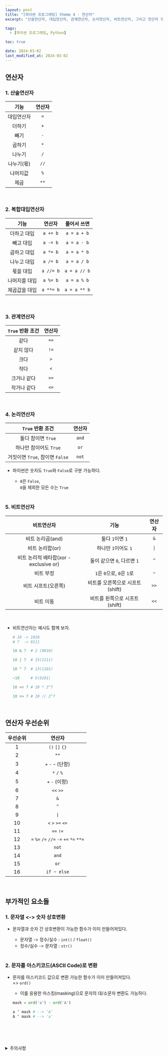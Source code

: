 ```yaml
---
layout: post
title: "[파이썬 프로그래밍] theme 4 - 연산자"
excerpt: "산술연산자, 대입연산자, 관계연산자, 논리연산자, 비트연산자, 그리고 연산자 우선순위"

tags:
  - [파이썬 프로그래밍, Python]

toc: true

date: 2024-03-02
last_modified_at: 2024-03-02
---
```

## 연산자
### 1. 산술연산자

|기능|연산자|
|:---:|:---:|
|대입연산자|`=`|
|더하기|`+`|
|빼기|`-`|
|곱하기|`*`|
|나누기|`/`|
|나누기(몫)|`//`|
|나머지값|`%`|
|제곱|`**`|

<br>

### 2. 복합대입연산자

|기능|연산자|풀어서 쓰면|
|:---:|:---:|:---:|
|더하고 대입|`a += b`|`a = a + b`|
|빼고 대입|`a -= b`|`a = a - b`|
|곱하고 대입|`a *= b`|`a = a * b`|
|나누고 대입|`a /= b`|`a = a / b`|
|몫을 대입|`a //= b`|`a = a // b`|
|나머지를 대입|`a %= b`|`a = a % b`|
|제곱값을 대입|`a **= b`|`a = a ** b`|

<br>

### 3. 관계연산자

|`True` 반환 조건|연산자|
|:---:|:---:|
|같다|`==`|
|같지 않다|`!=`|
|크다|`>`|
|작다|`<`|
|크거나 같다|`>=`|
|작거나 같다|`<=`|

<br>

### 4. 논리연산자

|`True` 반환 조건|연산자|
|:---:|:---:|
|둘다 참이면 `True`|`and`|
|하나만 참이어도 `True`|`or`|
|거짓이면 `True`, 참이면 `False`|`not`|

- 파이썬은 숫자도 `True`와 `False`로 구분 가능하다.  

  - `0`은 `False`,  
  `0`을 제외한 모든 수는 `True`  

  <br>

### 5. 비트연산자

|비트연산자|기능|연산자|
|:---:|:---:|:---:|
|비트 논리곱(and)|둘다 `1`이면 `1`|`&`|
|비트 논리합(or)|하나만 `1`이어도 `1`|`\|`|
|비트 논리적 배타합(xor - exclusive or)|둘이 같으면 `0`, 다르면 `1`|`^`|
|비트 부정|`1`은 `0`으로, `0`은 `1`로|`~`|
|비트 시프트(오른쪽)|비트를 오른쪽으로 시프트(shift)|`>>`|
|비트 이동|비트를 왼쪽으로 시프트(shift)|`<<`|

<br>

- 비트연산자는 예시도 함께 보자.  

  ```python
  # 10 -> 1010
  # 7  -> 0111

  10 & 7  # 2 (0010)

  10 | 7  # 15(1111)

  10 ^ 7  # 13(1101)

  ~10     # 5(0101)

  10 << 7 # 10 * 2^7

  10 >> 7 # 10 // 2^7
  ```

  <br>

## 연산자 우선순위

|우선순위|연산자|
|:---:|:---:|
|1|`()` `[]` `{}`|
|2|`**`|
|3|`+` `-` `~` (단항)|
|4|`*` `/` `%`|
|5|`+` `-` (이항)|
|6|`<<` `>>`|
|7|`&`|
|8|`^`|
|9|`\|`|
|10|`<` `>` `>=` `<=`|
|11|`==` `!=`|
|12|`=` `%=` `/=` `//=` `-=` `+=` `*=` `**=`|
|13|`not`|
|14|`and`|
|15|`or`|
|16|`if ~ else`|

<br>

## 부가적인 요소들
### 1. 문자열 <-> 숫자 상호변환
- 문자열과 숫자 간 상호변환이 가능한 함수가 이미 만들어져있다.  

  - 문자열 -> 정수/실수 : `int()` / `float()`
  - 정수/실수 -> 문자열 : `str()`

  <br>

### 2. 문자를 아스키코드(ASCII Code)로 변환
- 문자를 아스키코드 값으로 변환 가능한 함수가 이미 만들어져있다.  
  => `ord()`

  - 이를 응용한 마스킹(masking)으로 문자의 대/소문자 변환도 가능하다.  
  
  ```python
  mask = ord('a') - ord('A')

  a ^ mask # --> 'A'
  A ^ mask # --> 'a'
  ```

<br>
<br>
<br>
<br>
<details>
<summary>주의사항</summary>
<div markdown="1">

이 포스팅은 강원대학교 이헌길 교수님의 파이썬 프로그래밍 수업을 들으며 내용을 정리 한 것입니다.  
수업 내용에 대한 저작권은 교수님께 있으니,  
다른 곳으로의 무분별한 내용 복사를 자제해 주세요.

</div>
</details> 